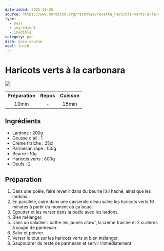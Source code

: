 ```yaml
---
date-added: 2021-11-25
source: https://www.marmiton.org/recettes/recette_haricots-verts-a-la-carbonara_308397.aspx
type:
  - meal
  - ingredient
  - inedible
category: pan
dish: main-course
meal: lunch
---
```


# Haricots verts à la carbonara

![](images/Haricots%20verts%20à%20la%20carbonara.jpg)

| Préparation | Repos | Cuisson |
|:-----------:|:-----:|:-------:|
|    10min    |   -   |  15min  |

## Ingrédients

- Lardons : 200g
- Gousse d'ail : 1
- Crème fraîche : 25cl
- Parmesan râpé : 150g
- Beurre : 10g
- Haricots verts : 800g
- Oeufs : 2

## Préparation

1. Dans une poêle, faire revenir dans du beurre l’ail haché, ainsi que les lardons.
2. En parallèle, cuire dans une casserole d’eau salée les haricots verts 10 minutes à partir du moment où ça boue.
3. Égoutter et les verser dans la poêle avec les lardons.
4. Bien mélanger.
5. Dans un saladier : battre les jaunes d’œuf, la crème fraîche et 2 cuillères à soupe de parmesan.
6. Saler et poivrer.
7. Verser le tout sur les haricots verts et bien mélanger.
8. Saupoudrer du reste de parmesan et servir immédiatement.

